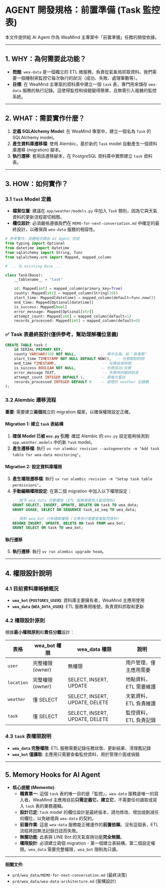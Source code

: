 # AGENT 開發規格：前置準備 (Task 監控表)

本文件提供給 AI Agent 作為 WeaMind 主專案中「前置準備」任務的開發依據。

---

## 1. WHY：為何需要此功能？

- **問題**: `wea-data` 是一個獨立的 ETL 微服務，負責從氣象局抓取資料。我們需要一個機制來監控它每次執行的狀況（成功、失敗、處理筆數等）。
- **目標**: 在 WeaMind 主專案的資料庫中建立一個 `task` 表，專門用來儲存 `wea-data` 服務的執行記錄。這使得監控和偵錯變得簡單，且無需引入複雜的監控系統。

---

## 2. WHAT：需要實作什麼？

1.  **定義 SQLAlchemy Model**: 在 WeaMind 專案中，建立一個名為 `Task` 的 SQLAlchemy model。
2.  **產生資料庫遷移檔**: 使用 Alembic，基於新的 `Task` model 自動產生一個資料庫遷移 (migration) 腳本。
3.  **執行遷移**: 套用該遷移腳本，在 PostgreSQL 資料庫中實際建立 `task` 資料表。

---

## 3. HOW：如何實作？

### 3.1 `Task` Model 定義

- **檔案位置**: 建議在 `app/weather/models.py` 中加入 `Task` 類別，因為它與天氣資料的更新流程密切相關。
- **欄位設計**: 必須嚴格遵循我們在 `MEMO-for-next-conversation.md` 中確定的最終設計，以確保與 `wea-data` 服務的相容性。

```python
# 參考實作，具體程式碼由 AI Agent 完成
from typing import Optional
from datetime import datetime
from sqlalchemy import String, func
from sqlalchemy.orm import Mapped, mapped_column

# ... 在 existing Base ...

class Task(Base):
    __tablename__ = "task"

    id: Mapped[int] = mapped_column(primary_key=True)
    county: Mapped[str] = mapped_column(String(10))
    start_time: Mapped[datetime] = mapped_column(default=func.now())
    end_time: Mapped[Optional[datetime]]
    is_success: Mapped[bool]
    error_message: Mapped[Optional[str]]
    attempt_count: Mapped[int] = mapped_column(default=1)
    records_processed: Mapped[int] = mapped_column(default=0)
```
### ✅ Task 表最終設計(僅供參考，幫助理解欄位意義)
```sql
CREATE TABLE task (
    id SERIAL PRIMARY KEY,
    county VARCHAR(10) NOT NULL,           -- 縣市名稱，如 "屏東縣"
    start_time TIMESTAMP NOT NULL DEFAULT NOW(),  -- 任務開始時間
    end_time TIMESTAMP,                     -- 任務結束時間
    is_success BOOLEAN NOT NULL,           -- 任務成功/失敗
    error_message TEXT,                     -- 失敗時的錯誤訊息
    attempt_count INTEGER DEFAULT 1,       -- 第幾次嘗試
    records_processed INTEGER DEFAULT 0    -- 處理的 weather 記錄數
);
```

### 3.2 Alembic 遷移流程

**重要**: 需要建立**兩個**獨立的 migration 檔案，以確保權限設定正確。

#### Migration 1: 建立 `task` 表結構
1.  **確保 Model 已被 `env.py` 引用**: 確認 Alembic 的 `env.py` 設定能夠偵測到 `app.weather.models` 中的新 `Task` model。
2.  **產生遷移檔**: 執行 `uv run alembic revision --autogenerate -m "Add task table for wea-data monitoring"`。

#### Migration 2: 設定資料庫權限
3.  **產生權限遷移檔**: 執行 `uv run alembic revision -m "Setup task table permissions"`。
4.  **手動編輯權限設定**: 在第二個 migration 中加入以下權限設定：
    ```sql
    -- 賦予 wea_data 完整權限 (ETL 服務需要寫入監控資料)
    GRANT SELECT, INSERT, UPDATE, DELETE ON task TO wea_data;
    GRANT USAGE, SELECT ON SEQUENCE task_id_seq TO wea_data;

    -- 限制 wea_bot 只有讀取權限 (主應用只需要查看監控資料)
    REVOKE INSERT, UPDATE, DELETE ON task FROM wea_bot;
    GRANT SELECT ON task TO wea_bot;
    ```

#### 執行遷移
5.  **執行遷移**: 執行 `uv run alembic upgrade head`。

---

## 4. 權限設計說明

### 4.1 目前資料庫帳號概況
- **`wea_bot` (`POSTGRES_USER`)**: 資料庫主要擁有者，WeaMind 主應用使用
- **`wea_data` (`WEA_DATA_USER`)**: ETL 服務專用帳號，負責資料抓取和更新

### 4.2 權限設計原則
根據**最小權限原則**和**責任分離**設計：

| 表格       | wea_bot 權限     | wea_data 權限                  | 說明                   |
| ---------- | ---------------- | ------------------------------ | ---------------------- |
| `user`     | 完整權限 (owner) | 無權限                         | 用戶管理，僅主應用需要 |
| `location` | 完整權限 (owner) | SELECT, INSERT, UPDATE         | 地點資料，ETL 需要維護 |
| `weather`  | 僅 SELECT        | SELECT, INSERT, UPDATE, DELETE | 天氣資料，ETL 負責維護 |
| `task`     | 僅 SELECT        | SELECT, INSERT, UPDATE, DELETE | 監控資料，ETL 負責記錄 |

### 4.3 `task` 表權限說明
- **`wea_data` 完整權限**: ETL 服務需要記錄任務狀態、更新結果、清理舊記錄
- **`wea_bot` 僅讀取**: 主應用只需要查看監控資料，用於管理介面或偵錯

---

## 5. Memory Hooks for AI Agent

- **核心提醒 (Memento)**:
    - **職責單一**: 這個 `task` 表的唯一目的是「監控」，`wea-data` 服務是唯一的寫入者。WeaMind 主應用目前**只需定義它、建立它**，不需要任何讀取或寫入 `task` 表的業務邏輯。
    - **設計已定**: `Task` model 的欄位設計是最終版本，請勿修改、增加或刪減任何欄位，以免破壞與 `wea-data` 的契約。
    - **前置作業**: 這是 `wea-data` 服務能正確運作的**前置依賴**。沒有這個表，ETL 流程將因無法記錄日誌而失敗。
    - **無關功能**: 此表與 LINE Bot 的天氣查詢功能**完全無關**。
    - **權限設計**: 必須建立兩個 migration - 第一個建立表結構，第二個設定權限。`wea_data` 需要完整權限，`wea_bot` 限制為只讀。

---
**相關文件**:
- `prd/wea_data/MEMO-for-next-conversation.md` (最終決策)
- `prd/wea_data/wea-data-architecture.md` (架構設計)
